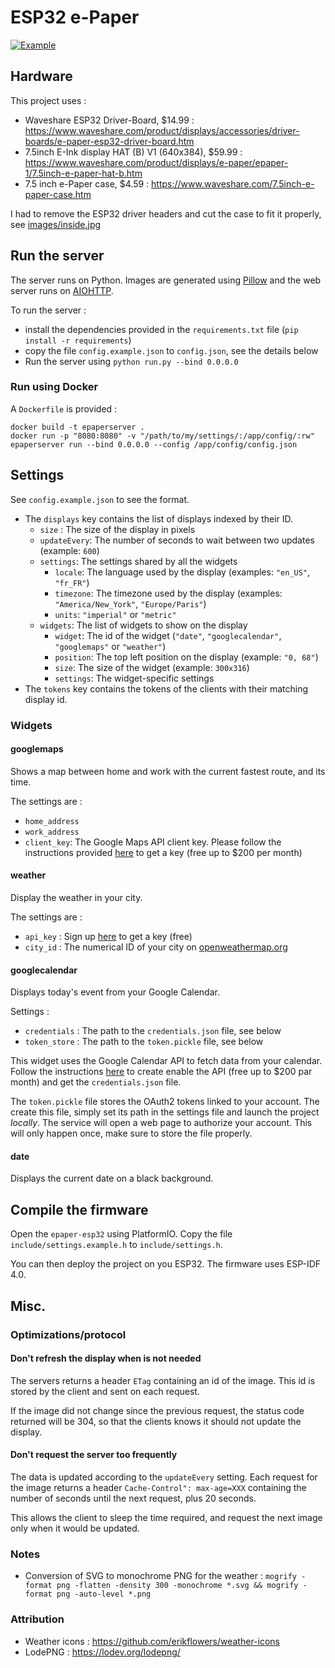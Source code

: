 # ESP32 e-Paper

[![Example](images/demo.jpg)](images/demo_full.jpg)

## Hardware

This project uses :

- Waveshare ESP32 Driver-Board, $14.99 : https://www.waveshare.com/product/displays/accessories/driver-boards/e-paper-esp32-driver-board.htm
- 7.5inch E-Ink display HAT (B) V1 (640x384), $59.99 : https://www.waveshare.com/product/displays/e-paper/epaper-1/7.5inch-e-paper-hat-b.htm
- 7.5 inch e-Paper case, $4.59 : https://www.waveshare.com/7.5inch-e-paper-case.htm

I had to remove the ESP32 driver headers and cut the case to fit it properly, see [images/inside.jpg](images/inside.jpg)

## Run the server

The server runs on Python. Images are generated using [Pillow](https://pillow.readthedocs.io/en/stable/)
and the web server runs on [AIOHTTP](https://docs.aiohttp.org/en/stable/).

To run the server :

- install the dependencies provided in the `requirements.txt` file (`pip install -r requirements`)
- copy the file `config.example.json` to `config.json`, see the details below
- Run the server using `python run.py --bind 0.0.0.0`

### Run using Docker

A `Dockerfile` is provided :

```
docker build -t epaperserver .
docker run -p "8080:8080" -v "/path/to/my/settings/:/app/config/:rw" epaperserver run --bind 0.0.0.0 --config /app/config/config.json
```

## Settings

See `config.example.json` to see the format.

- The `displays` key contains the list of displays indexed by their ID.
  - `size` : The size of the display in pixels
  - `updateEvery`: The number of seconds to wait between two updates (example: `600`)
  - `settings`: The settings shared by all the widgets
    - `locale`: The language used by the display (examples: `"en_US"`, `"fr_FR"`)
    - `timezone`: The timezone used by the display (examples: `"America/New_York"`, `"Europe/Paris"`)
    - `units`: `"imperial"` or `"metric"`
  - `widgets`: The list of widgets to show on the display
    - `widget`: The id of the widget (`"date"`, `"googlecalendar"`, `"googlemaps"` or `"weather"`)
    - `position`: The top left position on the display (example: `"0, 68"`)
    - `size`: The size of the widget (example: `300x316`)
    - `settings`: The widget-specific settings
- The `tokens` key contains the tokens of the clients with their matching display id.

### Widgets

#### googlemaps

Shows a map between home and work with the current fastest route, and its time.

The settings are :

- `home_address`
- `work_address`
- `client_key`: The Google Maps API client key. Please follow the instructions provided [here](https://developers.google.com/maps/gmp-get-started#quickstart) to get a key (free up to $200 per month)

#### weather

Display the weather in your city.

The settings are :

- `api_key` : Sign up [here](https://home.openweathermap.org/users/sign_up) to get a key (free)
- `city_id` : The numerical ID of your city on [openweathermap.org](https://openweathermap.org/)

#### googlecalendar

Displays today's event from your Google Calendar.

Settings :

- `credentials` : The path to the `credentials.json` file, see below
- `token_store` : The path to the `token.pickle` file, see below

This widget uses the Google Calendar API to fetch data from your calendar. Follow the instructions [here](https://developers.google.com/calendar/quickstart/python)
to create enable the API (free up to $200 par month) and get the `credentials.json` file.

The `token.pickle` file stores the OAuth2 tokens linked to your account. The create this file,
simply set its path in the settings file and launch the project *locally*. The service will open
a web page to authorize your account. This will only happen once, make sure to store the file
properly. 

#### date

Displays the current date on a black background.


## Compile the firmware

Open the `epaper-esp32` using PlatformIO. Copy the file `include/settings.example.h` to `include/settings.h`.

You can then deploy the project on you ESP32. The firmware uses ESP-IDF 4.0.

## Misc.

### Optimizations/protocol

#### Don't refresh the display when is not needed

The servers returns a header `ETag` containing an id of the image. This id is stored by
the client and sent on each request.

If the image did not change since the previous request, the status code returned will
be 304, so that the clients knows it should not update the display.


#### Don't request the server too frequently

The data is updated according to the `updateEvery` setting. Each request for the image returns
a header `Cache-Control": max-age=XXX` containing the number of seconds until the next request,
plus 20 seconds.

This allows the client to sleep the time required, and request the next image only when it
would be updated.

### Notes

- Conversion of SVG to monochrome PNG for the weather : `mogrify -format png -flatten -density 300 -monochrome *.svg && mogrify -format png -auto-level *.png`

### Attribution

- Weather icons : https://github.com/erikflowers/weather-icons
- LodePNG : https://lodev.org/lodepng/
